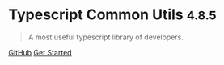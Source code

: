 # Typescript Common Utils <small>4.8.5</small>

> A most useful typescript library of developers.

[GitHub](https://github.com/Bryan-Herrera-DEV/typescript-common-utils/)
[Get Started](/#typescript-common-utils)
